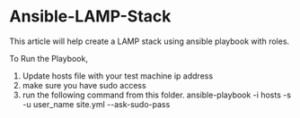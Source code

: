 # Ansible-LAMP-Stack
This article will help create a LAMP stack using ansible playbook with roles.

To Run the Playbook,

1. Update hosts file with your test machine ip address
2. make sure you have sudo access
3. run the following command from this folder. 
    ansible-playbook -i hosts -s -u user_name site.yml --ask-sudo-pass


